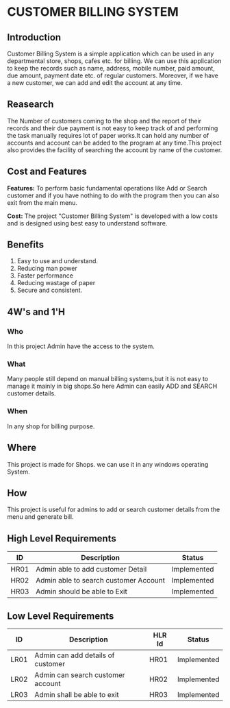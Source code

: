 # CUSTOMER BILLING SYSTEM

## __Introduction__

Customer Billing System is a simple application which can be used in any departmental store, shops, cafes etc. for billing. We can use this application to keep the records such as name, address, mobile number, paid amount, due amount, payment date etc. of regular customers. Moreover, if we have a new customer, we can add and edit the account at any time.    

## __Reasearch__

The Number of customers coming to the shop and the report of their records and their due payment is not easy to keep track of and performing the task manually requires lot of paper works.It can hold any number of accounts and account can be added to the program at any time.This project also provides the facility of searching the account by name of the customer.

## __Cost and Features__

__Features:__
To perform basic fundamental operations like Add or Search customer and if you have nothing to do with the program then you can also exit from the main menu.

__Cost:__
The project "Customer Billing System" is developed with a low costs and is designed using best easy to understand software.

## __Benefits__
  
1. Easy to use and understand.
1. Reducing man power
1. Faster performance
1. Reducing wastage of paper
1. Secure and consistent.

## 4W's and 1'H
### Who
In this project Admin have the access to the system.

### What
Many people still depend on manual billing systems,but it is not easy to manage it mainly in big shops.So here Admin can easily ADD and SEARCH customer details.

### When
In any shop for billing purpose.

## Where
This project is made for Shops. we can use it in any windows operating System.

## How
This project is useful for admins to add or search customer details from the menu and generate bill.

## High Level Requirements
ID   | Description | Status
-----| ------------|-------
HR01|  Admin able to add customer Detail           | Implemented
HR02|  Admin able to search customer Account         |Implemented
HR03|  Admin should be able to Exit                 |Implemented

## Low Level Requirements
ID   | Description | HLR Id|Status
-----| ------------|-------|------
LR01 |Admin can add details of customer|HR01|Implemented
LR02 |Admin can search customer account|HR02|Implemented
LR03 |Admin shall be able to exit      |HR03|Implemented
